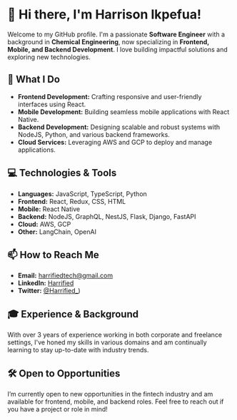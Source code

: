 # 👋 Hi there, I'm Harrison Ikpefua!

Welcome to my GitHub profile. I'm a passionate **Software Engineer** with a background in **Chemical Engineering**, now specializing in **Frontend, Mobile, and Backend Development**. I love building impactful solutions and exploring new technologies. 

## 🚀 What I Do

- **Frontend Development:** Crafting responsive and user-friendly interfaces using React.
- **Mobile Development:** Building seamless mobile applications with React Native.
- **Backend Development:** Designing scalable and robust systems with NodeJS, Python, and various backend frameworks.
- **Cloud Services:** Leveraging AWS and GCP to deploy and manage applications.

## 💻 Technologies & Tools

- **Languages:** JavaScript, TypeScript, Python
- **Frontend:** React, Redux, CSS, HTML
- **Mobile:** React Native
- **Backend:** NodeJS, GraphQL, NestJS, Flask, Django, FastAPI
- **Cloud:** AWS, GCP
- **Other:** LangChain, OpenAI

## 📫 How to Reach Me

- **Email:** [harrifiedtech@gmail.com](mailto:harrifiedtech@gmail.com)
- **LinkedIn:** [Harrified](https://www.linkedin.com/in/harrified/)
- **Twitter:** [@Harrified_](https://x.com/Harrified_))

## 🎓 Experience & Background

With over 3 years of experience working in both corporate and freelance settings, I've honed my skills in various domains and am continually learning to stay up-to-date with industry trends.

## 🛠️ Open to Opportunities

I’m currently open to new opportunities in the fintech industry and am available for frontend, mobile, and backend roles. Feel free to reach out if you have a project or role in mind!
